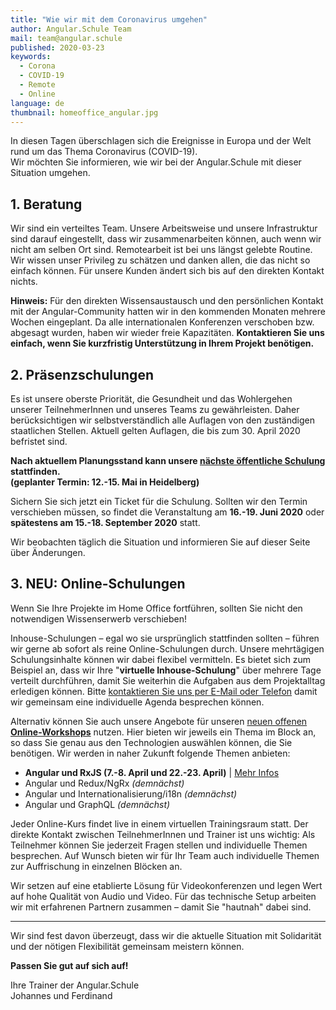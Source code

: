 ```yaml
---
title: "Wie wir mit dem Coronavirus umgehen"
author: Angular.Schule Team
mail: team@angular.schule
published: 2020-03-23
keywords:
  - Corona
  - COVID-19
  - Remote
  - Online
language: de
thumbnail: homeoffice_angular.jpg
---
```


In diesen Tagen überschlagen sich die Ereignisse in Europa und der Welt rund um das Thema Coronavirus (COVID-19).  
Wir möchten Sie informieren, wie wir bei der Angular.Schule mit dieser Situation umgehen.

## 1. Beratung

Wir sind ein verteiltes Team.
Unsere Arbeitsweise und unsere Infrastruktur sind darauf eingestellt, dass wir zusammenarbeiten können, auch wenn wir nicht am selben Ort sind.
Remotearbeit ist bei uns längst gelebte Routine.
Wir wissen unser Privileg zu schätzen und danken allen, die das nicht so einfach können.
Für unsere Kunden ändert sich bis auf den direkten Kontakt nichts.

**Hinweis:**
Für den direkten Wissensaustausch und den persönlichen Kontakt mit der Angular-Community hatten wir in den kommenden Monaten mehrere Wochen eingeplant.
Da alle internationalen Konferenzen verschoben bzw. abgesagt wurden, haben wir wieder freie Kapazitäten.
**Kontaktieren Sie uns einfach, wenn Sie kurzfristig Unterstützung in Ihrem Projekt benötigen.**


## 2. Präsenzschulungen

Es ist unsere oberste Priorität, die Gesundheit und das Wohlergehen unserer TeilnehmerInnen und unseres Teams zu gewährleisten. Daher berücksichtigen wir selbstverständlich alle Auflagen von den zuständigen staatlichen Stellen. Aktuell gelten Auflagen, die bis zum 30. April 2020 befristet sind.

**Nach aktuellem Planungsstand kann unsere [nächste öffentliche Schulung](https://angular.schule/schulungen/heidelberg) stattfinden.  
(geplanter Termin: 12.-15. Mai in Heidelberg)**

Sichern Sie sich jetzt ein Ticket für die Schulung.
Sollten wir den Termin verschieben müssen, so findet die Veranstaltung am **16.-19. Juni 2020** oder **spätestens am 15.-18. September 2020** statt. 

<!-- Sollten wir den Termin verschieben müssen, so haben Sie das Recht, von der Teilnehme zurückzutreten oder Sie können unseren angebotenen Ersatztermin wahrnehmen. -->

Wir beobachten täglich die Situation und informieren Sie auf dieser Seite über Änderungen.


## 3. NEU: Online-Schulungen

Wenn Sie Ihre Projekte im Home Office fortführen, sollten Sie nicht den notwendigen Wissenserwerb verschieben!

Inhouse-Schulungen – egal wo sie ursprünglich stattfinden sollten – führen wir gerne ab sofort als reine Online-Schulungen durch.
Unsere mehrtägigen Schulungsinhalte können wir dabei flexibel vermitteln.
Es bietet sich zum Beispiel an, dass wir Ihre "**virtuelle Inhouse-Schulung**" über mehrere Tage verteilt durchführen, damit Sie weiterhin die Aufgaben aus dem Projektalltag erledigen können. Bitte [kontaktieren Sie uns per E-Mail oder Telefon](https://angular.schule/angebot) damit wir gemeinsam eine individuelle Agenda besprechen können.

Alternativ können Sie auch unsere Angebote für unseren [neuen offenen **Online-Workshops**](https://angular.schule/schulungen/online) nutzen.
Hier bieten wir jeweils ein Thema im Block an, so dass Sie genau aus den Technologien auswählen können, die Sie benötigen.
Wir werden in naher Zukunft folgende Themen anbieten:
- **Angular und RxJS (7.-8. April und 22.-23. April)** | [Mehr Infos](https://angular.schule/schulungen/online)
- Angular und Redux/NgRx _(demnächst)_
- Angular und Internationalisierung/i18n _(demnächst)_
- Angular und GraphQL _(demnächst)_

Jeder Online-Kurs findet live in einem virtuellen Trainingsraum statt. Der direkte Kontakt zwischen TeilnehmerInnen und Trainer ist uns wichtig:
Als Teilnehmer können Sie jederzeit Fragen stellen und individuelle Themen besprechen.
Auf Wunsch bieten wir für Ihr Team auch individuelle Themen zur Auffrischung in einzelnen Blöcken an.

Wir setzen auf eine etablierte Lösung für Videokonferenzen und legen Wert auf hohe Qualität von Audio und Video. Für das technische Setup arbeiten wir mit erfahrenen Partnern zusammen – damit Sie "hautnah" dabei sind.


---


Wir sind fest davon überzeugt, dass wir die aktuelle Situation mit Solidarität und der nötigen Flexibilität gemeinsam meistern können.

**Passen Sie gut auf sich auf!**

Ihre Trainer der Angular.Schule  
Johannes und Ferdinand